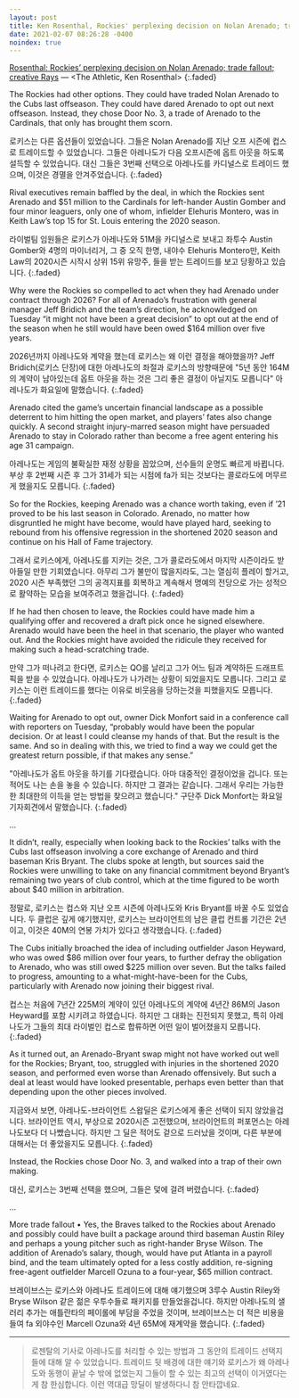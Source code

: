 ```yaml
---
layout: post
title: Ken Rosenthal, Rockies' perplexing decision on Nolan Arenado; trade fallout
date: 2021-02-07 08:26:28 -0400
noindex: true
---
```


[Rosenthal: Rockies’ perplexing decision on Nolan Arenado; trade fallout; creative Rays](https://theathletic.com/2371326/2021/02/06/rosenthal-nolan-arenado-trade-talk/) &mdash; <The Athletic, Ken Rosenthal>
{:.faded}

The Rockies had other options. They could have traded Nolan Arenado to the Cubs last offseason. They could have dared Arenado to opt out next offseason. Instead, they chose Door No. 3, a trade of Arenado to the Cardinals, that only has brought them scorn.

로키스는 다른 옵션들이 있었습니다. 그들은 Nolan Arenado를 지난 오프 시즌에 컵스로 트레이드할 수 있었습니다. 그들은 아레나도가 다음 오프시즌에 옵트 아웃을 하도록 설득할 수 있었습니다. 대신 그들은 3번째 선택으로 아레나도를 카디널스로 트레이드 했으며, 이것은 경멸을 안겨주었습니다.
{:.faded}

Rival executives remain baffled by the deal, in which the Rockies sent Arenado and $51 million to the Cardinals for left-hander Austin Gomber and four minor leaguers, only one of whom, infielder Elehuris Montero, was in Keith Law’s top 15 for St. Louis entering the 2020 season.

라이벌팀 임원들은 로키스가 아레나도와 51M을 카디널스로 보내고 좌투수 Austin Gomber와 4명의 마이너리거, 그 중 오직 한명, 내야수 Elehuris Montero만, Keith Law의 2020시즌 시작시 상위 15위 유망주, 들을 받는 트레이드를 보고 당황하고 있습니다.
{:.faded}

Why were the Rockies so compelled to act when they had Arenado under contract through 2026? For all of Arenado’s frustration with general manager Jeff Bridich and the team’s direction, he acknowledged on Tuesday “it might not have been a great decision” to opt out at the end of the season when he still would have been owed $164 million over five years.

2026년까지 아레나도와 계약을 했는데 로키스는 왜 이런 결정을 해야했을까? Jeff Bridich(로키스 단장)에 대한 아레나도의 좌절과 로키스의 방향때문에 "5년 동안 164M의 계약이 남아있는데 옵트 아웃을 하는 것은 그리 좋은 결정이 아닐지도 모릅니다" 아레나도가 화요일에 말했습니다.
{:.faded}

Arenado cited the game’s uncertain financial landscape as a possible deterrent to him hitting the open market, and players’ fates also change quickly. A second straight injury-marred season might have persuaded Arenado to stay in Colorado rather than become a free agent entering his age 31 campaign.

아레나도는 게임의 불확실한 재정 상황을 꼽았으며, 선수들의 운명도 빠르게 바뀝니다. 부상 후 2번째 시즌 후 그가 31세가 되는 시점에 fa가 되는 것보다는 콜로라도에 머무르게 했을지도 모릅니다.
{:.faded}

So for the Rockies, keeping Arenado was a chance worth taking, even if ’21 proved to be his last season in Colorado. Arenado, no matter how disgruntled he might have become, would have played hard, seeking to rebound from his offensive regression in the shortened 2020 season and continue on his Hall of Fame trajectory.

그래서 로키스에게, 아레나도를 지키는 것은, 그가 콜로라도에서 마지막 시즌이라도 받아들일 만한 기회였습니다. 아무리 그가 불만이 많을지라도, 그는 열심히 플레이 할거고, 2020 시즌 부족했던 그의 공격지표를 회복하고 계속해서 명예의 전당으로 가는 성적으로 활약하는 모습을 보여주려고 했을겁니다.
{:.faded}

If he had then chosen to leave, the Rockies could have made him a qualifying offer and recovered a draft pick once he signed elsewhere. Arenado would have been the heel in that scenario, the player who wanted out. And the Rockies might have avoided the ridicule they received for making such a head-scratching trade.

만약 그가 떠나려고 한다면, 로키스는 QO를 날리고 그가 어느 팀과 계약하든 드래프트 픽을 받을 수 있었습니다. 아레나도가 나가려는 상황이 되었을지도 모릅니다. 그리고 로키스는 이런 트레이드를 했다는 이유로 비웃음을 당하는것을 피했을지도 모릅니다.
{:.faded}

Waiting for Arenado to opt out, owner Dick Monfort said in a conference call with reporters on Tuesday, “probably would have been the popular decision. Or at least I could cleanse my hands of that. But the result is the same. And so in dealing with this, we tried to find a way we could get the greatest return possible, if that makes any sense.”

"아레나도가 옵트 아웃을 하기를 기다렸습니다. 아마 대중적인 결정이었을 겁니다. 또는 적어도 나는 손을 놓을 수 있습니다. 하지만 그 결과는 같습니다. 그래서 우리는 가능한 한 최대한의 이득을 얻는 방법을 찾으려고 했습니다." 구단주 Dick Monfort는 화요일 기자회견에서 말했습니다.
{:.faded}

...

It didn’t, really, especially when looking back to the Rockies’ talks with the Cubs last offseason involving a core exchange of Arenado and third baseman Kris Bryant. The clubs spoke at length, but sources said the Rockies were unwilling to take on any financial commitment beyond Bryant’s remaining two years of club control, which at the time figured to be worth about $40 million in arbitration.

정말로, 로키스는 컵스와 지난 오프 시즌에 아레나도와 Kris Bryant를 바꿀 수도 있었습니다. 두 클럽은 깊게 얘기했지만, 로키스는 브라이언트의 남은 클럽 컨트롤 기간은 2년이고, 이것은 40M의 연봉 가치가 있다고 생각했습니다.
{:.faded}

The Cubs initially broached the idea of including outfielder Jason Heyward, who was owed $86 million over four years, to further defray the obligation to Arenado, who was still owed $225 million over seven. But the talks failed to progress, amounting to a what-might-have-been for the Cubs, particularly with Arenado now joining their biggest rival.

컵스는 처음에 7년간 225M의 계약이 있던 아레나도의 계약에 4년간 86M의 Jason Heyward를 포함 시키려고 하였습니다. 하지만 그 대화는 진전되지 못했고, 특히 아레나도가 그들의 최대 라이벌인 컵스로 합류하면 어떤 일이 벌어졌을지 모릅니다.
{:.faded}

As it turned out, an Arenado-Bryant swap might not have worked out well for the Rockies; Bryant, too, struggled with injuries in the shortened 2020 season, and performed even worse than Arenado offensively. But such a deal at least would have looked presentable, perhaps even better than that depending upon the other pieces involved.

지금와서 보면, 아레나도-브라이언트 스왑딜은 로키스에게 좋은 선택이 되지 않았을겁니다. 브라이언트 역시, 부상으로 2020시즌 고전했으며, 브라이언트의 퍼포먼스는 아레나도보다 더 나빴습니다. 하지만 그 딜은 적어도 겉으로 드러났을 것이며, 다른 부분에 대해서는 더 좋았을지도 모릅니다.
{:.faded}

Instead, the Rockies chose Door No. 3, and walked into a trap of their own making.

대신, 로키스는 3번째 선택을 했으며, 그들은 덫에 걸려 버렸습니다.
{:.faded}

...

More trade fallout
• Yes, the Braves talked to the Rockies about Arenado and possibly could have built a package around third baseman Austin Riley and perhaps a young pitcher such as right-hander Bryse Wilson. The addition of Arenado’s salary, though, would have put Atlanta in a payroll bind, and the team ultimately opted for a less costly addition, re-signing free-agent outfielder Marcell Ozuna to a four-year, $65 million contract.

브레이브스는 로키스와 아레나도 트레이드에 대해 얘기했으며 3루수 Austin Riley와 Bryse Wilson 같은 젊은 우투수들로 패키지를 만들었을겁니다. 하지만 아레나도의 샐러리 추가는 애틀란타의 페이롤에 부담을 주었을 것이며, 브레이브스는 더 적은 비용을 들여 fa 외야수인 Marcell Ozuna와 4년 65M에 재계약을 했습니다.
{:.faded}

---

> 로젠탈의 기사로 아레나도를 처리할 수 있는 방법과 그 동안의 트레이드 선택지들에 대해 알 수 있었습니다. 트레이드 뒷 배경에 대한 얘기와 로키스가 왜 아레나도와 동행이 끝날 수 밖에 없었는지 그들이 할 수 있는 최고의 선택이 이거였다는게 참 한심합니다. 이런 역대급 망딜이 발생하다니 참 안타깝네요.
